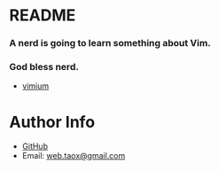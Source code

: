# README

### **A nerd is going to learn something about Vim.**

### **God bless nerd.**

* [vimium](./documents/vimium.md)

# Author Info

* [GitHub](https://github.com/Tao-Quixote)
* Email: <web.taox@gmail.com>
